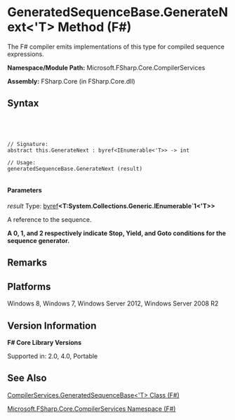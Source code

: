 # GeneratedSequenceBase.GenerateNext<'T> Method (F#)

The F# compiler emits implementations of this type for compiled sequence expressions.

**Namespace/Module Path:** Microsoft.FSharp.Core.CompilerServices

**Assembly:** FSharp.Core (in FSharp.Core.dll)


## Syntax



```




// Signature:
abstract this.GenerateNext : byref<IEnumerable<'T>> -> int

// Usage:
generatedSequenceBase.GenerateNext (result)


```





#### Parameters
*result*
Type: [byref](http://msdn.microsoft.com/en-us/library/ab37321f-5515-4c29-8296-48b57eae15f7)**&lt;****T:System.Collections.Generic.IEnumerable&#96;1****&lt;'T&gt;&gt;**


A reference to the sequence.



**A 0, 1, and 2 respectively indicate Stop, Yield, and Goto conditions for the sequence generator.**
## Remarks

## Platforms
Windows 8, Windows 7, Windows Server 2012, Windows Server 2008 R2


## Version Information
**F# Core Library Versions**

Supported in: 2.0, 4.0, Portable




## See Also
[CompilerServices.GeneratedSequenceBase&#60;'T&#62; Class &#40;F&#35;&#41;](CompilerServices.GeneratedSequenceBase%5B%27T%5D-Class-%5BFSharp%5D.md)

[Microsoft.FSharp.Core.CompilerServices Namespace &#40;F&#35;&#41;](Microsoft.FSharp.Core.CompilerServices-Namespace-%5BFSharp%5D.md)

